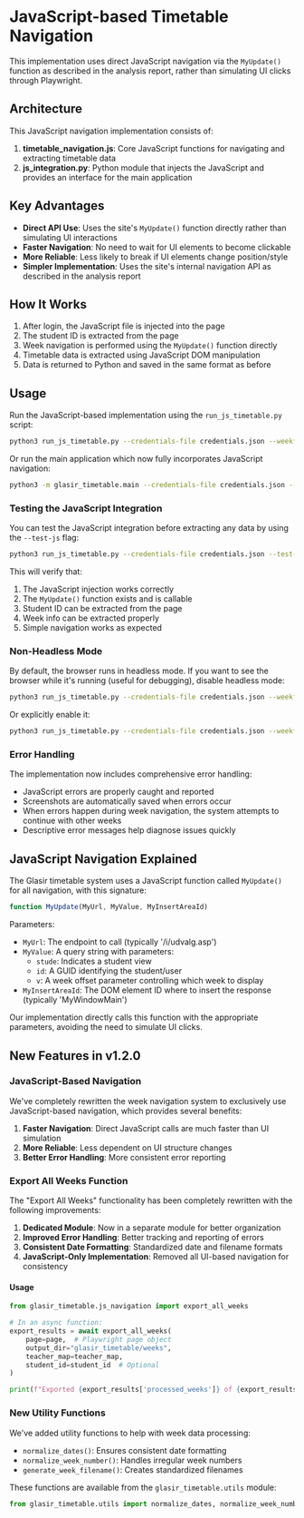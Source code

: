 # JavaScript-based Timetable Navigation

This implementation uses direct JavaScript navigation via the `MyUpdate()` function as described in the analysis report, rather than simulating UI clicks through Playwright.

## Architecture

This JavaScript navigation implementation consists of:

1. **timetable_navigation.js**: Core JavaScript functions for navigating and extracting timetable data
2. **js_integration.py**: Python module that injects the JavaScript and provides an interface for the main application

## Key Advantages

- **Direct API Use**: Uses the site's `MyUpdate()` function directly rather than simulating UI interactions
- **Faster Navigation**: No need to wait for UI elements to become clickable 
- **More Reliable**: Less likely to break if UI elements change position/style
- **Simpler Implementation**: Uses the site's internal navigation API as described in the analysis report

## How It Works

1. After login, the JavaScript file is injected into the page
2. The student ID is extracted from the page
3. Week navigation is performed using the `MyUpdate()` function directly
4. Timetable data is extracted using JavaScript DOM manipulation
5. Data is returned to Python and saved in the same format as before

## Usage

Run the JavaScript-based implementation using the `run_js_timetable.py` script:

```bash
python3 run_js_timetable.py --credentials-file credentials.json --weekforward 2 --weekbackward 2
```

Or run the main application which now fully incorporates JavaScript navigation:

```bash
python3 -m glasir_timetable.main --credentials-file credentials.json --weekforward 2 --weekbackward 2
```

### Testing the JavaScript Integration

You can test the JavaScript integration before extracting any data by using the `--test-js` flag:

```bash
python3 run_js_timetable.py --credentials-file credentials.json --test-js
```

This will verify that:
1. The JavaScript injection works correctly
2. The `MyUpdate()` function exists and is callable
3. Student ID can be extracted from the page
4. Week info can be extracted properly
5. Simple navigation works as expected

### Non-Headless Mode

By default, the browser runs in headless mode. If you want to see the browser while it's running (useful for debugging), disable headless mode:

```bash
python3 run_js_timetable.py --credentials-file credentials.json --weekforward 2
```

Or explicitly enable it:
```bash
python3 run_js_timetable.py --credentials-file credentials.json --weekforward 2 --headless
```

### Error Handling

The implementation now includes comprehensive error handling:

- JavaScript errors are properly caught and reported
- Screenshots are automatically saved when errors occur
- When errors happen during week navigation, the system attempts to continue with other weeks
- Descriptive error messages help diagnose issues quickly

## JavaScript Navigation Explained

The Glasir timetable system uses a JavaScript function called `MyUpdate()` for all navigation, with this signature:

```javascript
function MyUpdate(MyUrl, MyValue, MyInsertAreaId)
```

Parameters:
- `MyUrl`: The endpoint to call (typically '/i/udvalg.asp')
- `MyValue`: A query string with parameters:
  - `stude`: Indicates a student view
  - `id`: A GUID identifying the student/user
  - `v`: A week offset parameter controlling which week to display
- `MyInsertAreaId`: The DOM element ID where to insert the response (typically 'MyWindowMain')

Our implementation directly calls this function with the appropriate parameters, avoiding the need to simulate UI clicks. 

## New Features in v1.2.0

### JavaScript-Based Navigation

We've completely rewritten the week navigation system to exclusively use JavaScript-based navigation, which provides several benefits:

1. **Faster Navigation**: Direct JavaScript calls are much faster than UI simulation
2. **More Reliable**: Less dependent on UI structure changes
3. **Better Error Handling**: More consistent error reporting

### Export All Weeks Function

The "Export All Weeks" functionality has been completely rewritten with the following improvements:

1. **Dedicated Module**: Now in a separate module for better organization
2. **Improved Error Handling**: Better tracking and reporting of errors
3. **Consistent Date Formatting**: Standardized date and filename formats
4. **JavaScript-Only Implementation**: Removed all UI-based navigation for consistency

#### Usage

```python
from glasir_timetable.js_navigation import export_all_weeks

# In an async function:
export_results = await export_all_weeks(
    page=page,  # Playwright page object
    output_dir="glasir_timetable/weeks",
    teacher_map=teacher_map,
    student_id=student_id  # Optional
)

print(f"Exported {export_results['processed_weeks']} of {export_results['total_weeks']} weeks")
```

### New Utility Functions

We've added utility functions to help with week data processing:

- `normalize_dates()`: Ensures consistent date formatting
- `normalize_week_number()`: Handles irregular week numbers 
- `generate_week_filename()`: Creates standardized filenames

These functions are available from the `glasir_timetable.utils` module:

```python
from glasir_timetable.utils import normalize_dates, normalize_week_number, generate_week_filename
``` 